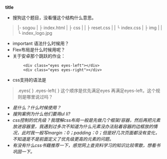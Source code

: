 **title**
- 搜狗这个题目，没看懂这个结构什么意思。
>|- sogou
|  ├ index.html
|  ├ css
|  |  ├ reset.css
|  |  └ index.css
|  ├ img
|  |  └ index_logo.jpg
- important 语法什么时候用？
- Flex布局是什么时候用呢？
- 关于安卓那个跳跃的作业：
> <div  class="head">
            <div class="eyes eyes-left"></div>
            <div class="eyes eyes-right"></div>
- css支持的语法是 
>.eyes{
    }
    .eyes-left{
    }
这个顺序是优先满足eyes 再满足eyes-left，这个规则是哪里说过吗？

- <i>是什么？什么时候使用？
- 搜狗案例为什么他们要用ul li?
- css控制的优先级？我理解css布局一般是先做几个框架/容器，然后再把元素放进容器里，我遇到过多次不知道为什么元素没办法贴着容器的边框放的情况，此时我一般写margin：0；padding：0；但是好几次页面都没有变化，不知道是不是前面定义了优先级更高的元素的问题。
- 有没有什么css书籍推荐一下，感觉网上查资料学习的知识比较零散，想看书巩固一下。

